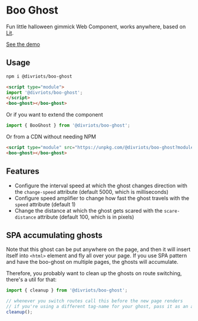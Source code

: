 # Boo Ghost

Fun little halloween gimmick Web Component, works anywhere, based on [Lit](https://lit.dev).

[See the demo](https://webcomponents.dev/edit/YnTmdvNX77ccZIphMD0p/stories/index.stories.js)

## Usage

```sh
npm i @divriots/boo-ghost
```

```html
<script type="module">
import '@divriots/boo-ghost';
</script>
<boo-ghost></boo-ghost>
```

Or if you want to extend the component

```js
import { BooGhost } from '@divriots/boo-ghost';
```

Or from a CDN without needing NPM

```html
<script type="module" src="https://unpkg.com/@divriots/boo-ghost?module"></script>
<boo-ghost></boo-ghost>
```

## Features

- Configure the interval speed at which the ghost changes direction with the `change-speed` attribute (default 5000, which is milliseconds)
- Configure speed amplifier to change how fast the ghost travels with the `speed` attribute (default 1)
- Change the distance at which the ghost gets scared with the `scare-distance` attribute (default 100, which is in pixels)

## SPA accumulating ghosts

Note that this ghost can be put anywhere on the page, and then it will insert itself into `<html>` element and fly all over your page.
If you use SPA pattern and have the boo-ghost on multiple pages, the ghosts will accumulate.

Therefore, you probably want to clean up the ghosts on route switching, there's a util for that:

```js
import { cleanup } from '@divriots/boo-ghost';

// whenever you switch routes call this before the new page renders
// if you're using a different tag-name for your ghost, pass it as an argument
cleanup();
```